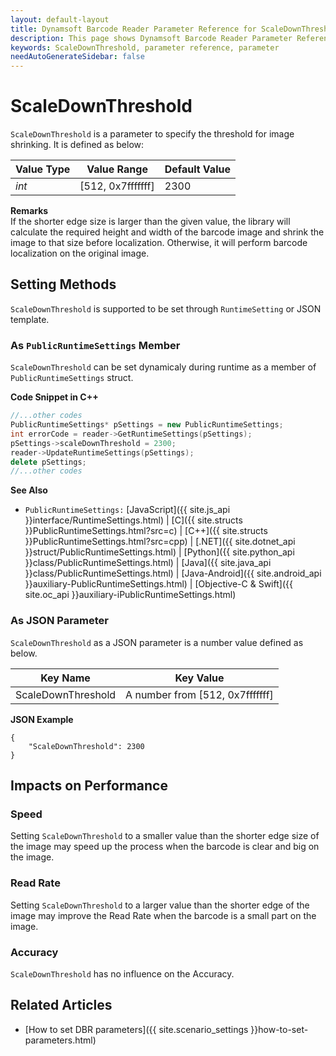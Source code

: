 ```yaml
---
layout: default-layout
title: Dynamsoft Barcode Reader Parameter Reference for ScaleDownThreshold
description: This page shows Dynamsoft Barcode Reader Parameter Reference for ScaleDownThreshold.
keywords: ScaleDownThreshold, parameter reference, parameter
needAutoGenerateSidebar: false
---
```



# ScaleDownThreshold 

`ScaleDownThreshold` is a parameter to specify the threshold for image shrinking. It is defined as below:

| Value Type | Value Range | Default Value |
| ---------- | ----------- | ------------- |
| *int* | [512, 0x7fffffff] | 2300 |


**Remarks**     
If the shorter edge size is larger than the given value, the library will calculate the required height and width of the barcode image and shrink the image to that size before localization. Otherwise, it will perform barcode localization on the original image.   


    
## Setting Methods
`ScaleDownThreshold` is supported to be set through `RuntimeSetting` or JSON template.

### As `PublicRuntimeSettings` Member
`ScaleDownThreshold` can be set dynamicaly during runtime as a member of `PublicRuntimeSettings` struct.


**Code Snippet in C++**
```cpp
//...other codes
PublicRuntimeSettings* pSettings = new PublicRuntimeSettings;
int errorCode = reader->GetRuntimeSettings(pSettings);
pSettings->scaleDownThreshold = 2300;
reader->UpdateRuntimeSettings(pSettings);
delete pSettings;
//...other codes
```



**See Also**      
- `PublicRuntimeSettings:` [JavaScript]({{ site.js_api }}interface/RuntimeSettings.html) \| [C]({{ site.structs }}PublicRuntimeSettings.html?src=c) \| [C++]({{ site.structs }}PublicRuntimeSettings.html?src=cpp) \| [.NET]({{ site.dotnet_api }}struct/PublicRuntimeSettings.html) \| [Python]({{ site.python_api }}class/PublicRuntimeSettings.html) \| [Java]({{ site.java_api }}class/PublicRuntimeSettings.html) \| [Java-Android]({{ site.android_api }}auxiliary-PublicRuntimeSettings.html) \| [Objective-C & Swift]({{ site.oc_api }}auxiliary-iPublicRuntimeSettings.html)


### As JSON Parameter
`ScaleDownThreshold` as a JSON parameter is a number value defined as below.   

| Key Name | Key Value |
| -------- | --------- |
| ScaleDownThreshold | A number from [512, 0x7fffffff] |


**JSON Example**   
```
{
    "ScaleDownThreshold": 2300
}
```


## Impacts on Performance
### Speed
Setting `ScaleDownThreshold` to a smaller value than the shorter edge size of the image may speed up the process when the barcode is clear and big on the image.

### Read Rate
Setting `ScaleDownThreshold` to a larger value than the shorter edge of the image may improve the Read Rate when the barcode is a small part on the image.   

### Accuracy
`ScaleDownThreshold` has no influence on the Accuracy.

## Related Articles
- [How to set DBR parameters]({{ site.scenario_settings }}how-to-set-parameters.html)
